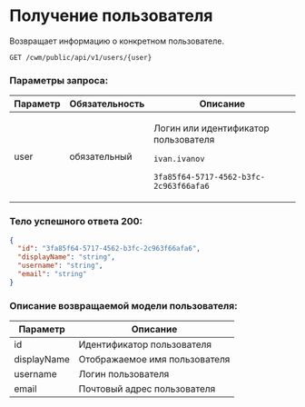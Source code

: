 # Получение пользователя

Возвращает информацию о конкретном пользователе.

`GET /cwm/public/api/v1/users/{user}`

### Параметры запроса:

| Параметр | Обязательность | Описание                                                                                                                           |
| -------- | -------------- | ---------------------------------------------------------------------------------------------------------------------------------- |
| user     | обязательный   | <p>Логин или идентификатор пользователя</p><p><code>ivan.ivanov</code></p><p><code>3fa85f64-5717-4562-b3fc-2c963f66afa6</code></p> |

### Тело успешного ответа 200:

```json
{
  "id": "3fa85f64-5717-4562-b3fc-2c963f66afa6",
  "displayName": "string",
  "username": "string",
  "email": "string"
}
```

### Описание возвращаемой модели пользователя:

| Параметр    | Описание                      |
| ----------- | ----------------------------- |
| id          | Идентификатор пользователя    |
| displayName | Отображаемое имя пользователя |
| username    | Логин пользователя            |
| email       | Почтовый адрес пользователя   |
